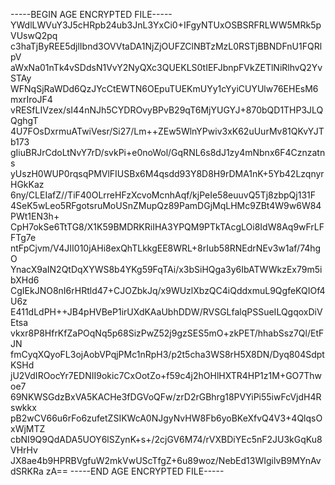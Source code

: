 -----BEGIN AGE ENCRYPTED FILE-----
YWdlLWVuY3J5cHRpb24ub3JnL3YxCi0+IFgyNTUxOSBSRFRLWW5MRk5pVUswQ2pq
c3haTjByREE5djlIbnd3OVVtaDA1NjZjOUFZClNBTzMzL0RSTjBBNDFnU1FQRlpV
aWxNa01nTk4vSDdsN1VvY2NyQXc3QUEKLS0tIEFJbnpFVkZETlNiRlhvQ2YvSTAy
WFNqSjRaWDd6QzJYcCtEWTN6OEpuTUEKmUYy1cYyiCUYUlw76EHEsM6mxrIroJF4
vRESfLIVzex/sI44nNJh5CYDROvyBPvB29qT6MjYUGYJ+870bQD1THP3JLQQghgT
4U7FOsDxrmuATwiVesr/Si27/Lm++ZEw5WlnYPwiv3xK62uUurMv81QKvYJTb173
gIiuBRJrCdoLtNvY7rD/svkPi+e0noWol/GqRNL6s8dJ1zy4mNbnx6F4Cznzatns
yUszH0WUP0rqsqPMVlFIUSBx6M4qsdd93Y8D8H9rDMA1nK+5Yb42LzqnyrHGkKaz
6ny/CLEIafZ//TiF40OLrreHFzXcvoMcnhAqf/kjPeIe58euuvQ5Tj8zbpQj131F
4SeK5wLeo5RFgotsruMoUSnZMupQz89PamDGjMqLHMc9ZBt4W9w6W84PWt1EN3h+
CpH7okSe6TtTG8/X1K59BMDRKRiIHA3YPQM9PTkTAcgLOi8IdW8Aq9wFrLFFTg7e
ntFpCjvm/V4JII010jAHi8exQhTLkkgEE8WRL+8rIub58RNEdrNEv3w1af/74hgO
YnacX9aIN2QtDqXYWS8b4YKg59FqTAi/x3bSiHQga3y6IbATWWkzEx79m5ibXHd6
CgIEkJNO8nI6rHRtld47+CJOZbkJq/x9WUzlXbzQC4iQddxmuL9QgfeKQIOf4U6z
E411dLdPH++JB4pHVBeP1irUXdKAaUbhDDW/RVSGLfalqPSSueILQgqoxDiVEtsa
vkxr8P8HfrKfZaPOqNq5p68SizPwZ52j9gzSES5mO+zkPET/hhabSsz7Ql/EtFJN
fmCyqXQyoFL3ojAobVPqjPMc1nRpH3/p2t5cha3WS8rH5X8DN/Dyq804SdptKSHd
jU2VdIROocYr7EDNII9okic7CxOotZo+f59c4j2hOHlHXTR4HP1z1M+GO7Thwoe7
69NKWSGdzBxVA5KACHe3fDGVoQFw/zrD2rGBhrg18PVYiPi55iwFcVjdH4Rswkkx
pB2wCV66u6rFo6zufetZSIKWcA0NJgyNvHW8Fb6yoBKeXfvQ4V3+4QlqsOxWjMTZ
cbNI9Q9QdADA5UOY6lSZynK+s+/2cjGV6M74/rVXBDiYEc5nF2JU3kGqKu8VHrHv
JX8ae4b9HPRBVgfuW2mkVwUScTfgZ+6u89woz/NebEd13WIgilvB9MYnAvdSRKRa
zA==
-----END AGE ENCRYPTED FILE-----
